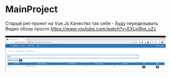 # MainProject

Старый pet-проект на Vue.Js
Качество так себе - Буду переделывать
Видео обзор просто 
https://www.youtube.com/watch?v=EXLp9hq_uZc


![Screenshot](https://github.com/HighTechDeveloper/MainProject/blob/master/Screenshot_3.jpg)
